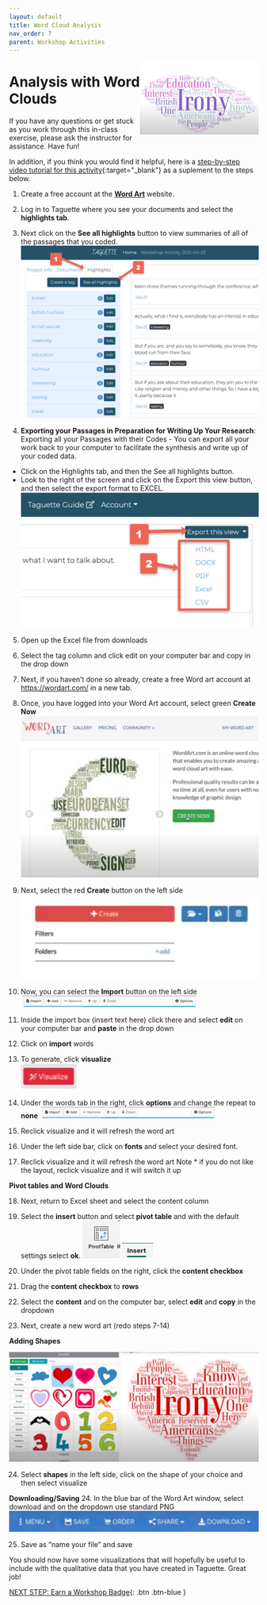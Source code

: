 ```yaml
---
layout: default
title: Word Cloud Analysis
nav_order: 7
parent: Workshop Activities
---
```

<img src="images/taguette-cloud-00.png" style="float:right;width:240px;">

# Analysis with Word Clouds

If you have any questions or get stuck as you work through this in-class exercise, please ask the instructor for assistance.  Have fun!

In addition, if you think you would find it helpful, here is a [step-by-step video tutorial for this activity](https://www.youtube.com/watch?v=k4P-VNo7ozU){:target="_blank"} as a suplement to the steps below.

1. Create a free account at the [**Word Art**](https://wordart.com/) website. 

2. Log in to Taguette where you see your documents and select the **highlights tab**.

3. Next click on the **See all highlights** button to view summaries of all of the passages that you coded.
![See all highlights](/images/taguette-cloud-01.png)

4. **Exporting your Passages in Preparation for Writing Up Your Research**: Exporting all your Passages with their Codes - You can export all your work back to your computer to facilitate the synthesis and write up of your coded data.
- Click on the Highlights tab, and then the See all highlights button.
- Look to the right of the screen and click on the Export this view button, and then select the export format to EXCEL.
![Export this view](/images/taguette-cloud-02.png)

5. Open up the Excel file from downloads

6. Select the tag column and click edit on your computer bar and copy in the drop down

7. Next, if you haven’t done so already, create a free  Word art account at https://wordart.com/  in a new tab.

8. Once, you have logged into your Word Art account, select green **Create Now**
![Export this view](/images/taguette-cloud-03.png)

9. Next, select the red **Create** button on the left side
![Export this view](/images/taguette-cloud-04.png)

10. Now, you can select the **Import** button on the left side
![Export this view](/images/taguette-cloud-05.png)

11. Inside the import box (insert text here) click there and select **edit** on your computer bar and **paste** in the drop down

12. Click on **import** words

13. To generate, click **visualize**<br>
![Export this view](/images/taguette-cloud-06.png)

14. Under the words tab in the right, click **options** and change the repeat to **none**
![Export this view](/images/taguette-cloud-07.png)

15. Reclick visualize and it will refresh the word art

16. Under the left side bar, click on **fonts** and select your desired font.

17. Reclick visualize and it will refresh the word art
Note * if you do not like the layout, reclick visualize and it will switch it up

**Pivot tables and Word Clouds**

18. Next, return to Excel sheet and select the content column

19. Select the **insert** button and select **pivot table** and with the default settings select **ok**.
![Export this view](/images/taguette-cloud-08.png)
![Export this view](/images/taguette-cloud-09.png)

20. Under the pivot table fields on the right, click the **content checkbox**

21. Drag the **content checkbox** to **rows**

22. Select the **content** and on the computer bar, select **edit** and **copy** in the dropdown

23. Next, create a new word art (redo steps 7-14)

**Adding Shapes**

![Export this view](/images/taguette-cloud-10.png)

24. Select **shapes** in the left side, click on the shape of your choice and then select visualize

**Downloading/Saving**
24. In the blue bar of the Word Art window, select download and on the dropdown use standard PNG
![Export this view](/images/taguette-cloud-11.png)

25. Save as “name your file” and save


You should now have some visualizations that will hopefully be useful to include with the qualitative data that you have created in Taguette.  Great job!

[NEXT STEP: Earn a Workshop Badge](informal-credentials.html){: .btn .btn-blue }
